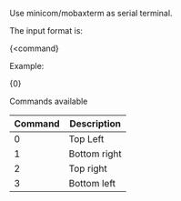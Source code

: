 Use minicom/mobaxterm as serial terminal.


The input format is:

{<command}

Example:

{0}

Commands available

| Command |Description|
|---------|-----------|
| 0       |Top Left   |
| 1       |Bottom right|
|2        |Top right|
|3|Bottom left|



